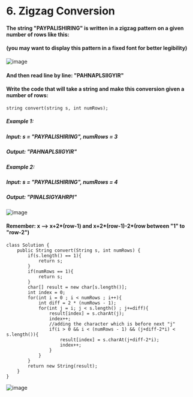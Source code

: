 # 6. Zigzag Conversion

#### The string "PAYPALISHIRING" is written in a zigzag pattern on a given number of rows like this:
#### (you may want to display this pattern in a fixed font for better legibility)
![image](https://user-images.githubusercontent.com/97871497/196122293-4881d212-2ab0-42aa-80bc-e72d1a6a4553.png)
#### And then read line by line: "PAHNAPLSIIGYIR"
#### Write the code that will take a string and make this conversion given a number of rows:
```
string convert(string s, int numRows);
```

##### Example 1:
#####    Input: s = "PAYPALISHIRING", numRows = 3
#####    Output: "PAHNAPLSIIGYIR"
##### Example 2: 
#####    Input: s = "PAYPALISHIRING", numRows = 4
#####    Output: "PINALSIGYAHRPI"
![image](https://user-images.githubusercontent.com/97871497/196122503-0934522c-2310-4561-8688-c8e172388c89.png)

#### Remember: x --> x+2*(row-1) and x+2*(row-1)-2*(row between "1" to "row-2")
```
class Solution {
    public String convert(String s, int numRows) {
        if(s.length() == 1){
            return s;
        }
        if(numRows == 1){
            return s;
        }
        char[] result = new char[s.length()];
        int index = 0;
        for(int i = 0 ; i < numRows ; i++){
            int diff = 2 * (numRows - 1);
            for(int j = i; j < s.length() ; j+=diff){
                result[index] = s.charAt(j);
                index++;
                //adding the character which is before next "j"
                if(i > 0 && i < (numRows - 1) && (j+diff-2*i) < s.length()){
                    result[index] = s.charAt(j+diff-2*i);
                    index++;
                }
            }
        }
        return new String(result);
    }
}
```

![image](https://user-images.githubusercontent.com/97871497/196122965-9a1acc64-4d44-4a2d-8bbb-e59f56b8b710.png)
